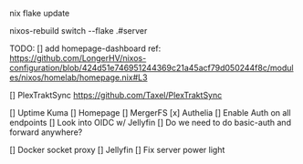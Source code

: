 
nix flake update

nixos-rebuild switch --flake .#server  


TODO:
[] add homepage-dashboard
    ref: https://github.com/LongerHV/nixos-configuration/blob/424d51e746951244369c21a45acf79d050244f8c/modules/nixos/homelab/homepage.nix#L3

[] PlexTraktSync
    https://github.com/Taxel/PlexTraktSync

[] Uptime Kuma
[] Homepage
[] MergerFS
[x] Authelia
[] Enable Auth on all endpoints
[] Look into OIDC w/ Jellyfin
[] Do we need to do basic-auth and forward anywhere?

[] Docker socket proxy
[] Jellyfin
[] Fix server power light
